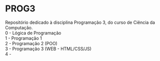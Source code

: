 # PROG3
Repositório dedicado à disciplina Programação 3, do curso de Ciência da Computação.<br>
0 - Lógica de Programação<br>
1 - Programação 1<br>
2 - Programação 2 (POO)<br>
3 - Programação 3 (WEB - HTML/CSS/JS)<br>
4 -